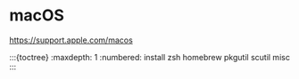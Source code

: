 # macOS

<https://support.apple.com/macos>

:::{toctree}
:maxdepth: 1
:numbered:
install
zsh
homebrew
pkgutil
scutil
misc
:::
